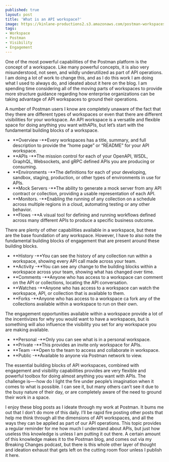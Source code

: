 ```yaml
---
published: true
layout: post
title: 'What is an API workspace?'
image: https://kinlane-productions2.s3.amazonaws.com/postman-workspaces-building-blocks.png
tags:
- Workspace
- Postman
- Visibility
- Engagement
---
```

One of the most powerful capabilities of the Postman platform is the concept of a workspace. Like many powerful concepts, it is also very misunderstood, not seen, and wildly underutilized as part of API operations. I am doing a lot of work to change this, and as I do this work I am doing what I used to always do, and ideated about it here on the blog. I am spending time considering all of the moving parts of workspaces to provide more structure guidance regarding how enterprise organizations can be taking advantage of API workspaces to ground their operations. 

A number of Postman users I know are completely unaware of the fact that they there are different types of workspaces or even that there are different visibilities for your workspace. An API workspace is a versatile and flexible space for doing anything you want withAPIs, but let’s start with the fundamental building blocks of a workspace.

- **Overview -**Every workspaces has a title, summary, and full description to provide the “home page” or “README” for your API workspace.
- **APIs -**The mission control for each of your OpenAPI, WSDL, GraphQL, Websockets, and gRPC defined APIs you are producing or consuming.
- **Environments -**The definitions for each of your developing, sandbox, staging, production, or other types of environments in use for APIs.
- **Mock Servers -**The ability to generate a mock server from any API contract or collection, providing a usable representation of each API.
- **Monitors. -**Enabling the running of any collection on a schedule across multiple regions in a cloud, automating testing or any other behavior.
- **Flows -**A visual tool for defining and running workflows defined across many different APIs to produce a specific business outcome.

There are plenty of other capabilities available in a workspace, but these are the base foundation of any workspace. However, I have to also note the fundamental building blocks of engagement that are present around these building blocks.

- **History -**You can see the history of any collection run within a workspace, showing every API call made across your team.
- **Activity -**You can see any change to the building blocks within a workspace across your team, showing what has changed over time.
- **Comments -**Anyone who has access to a workspace can comment on the API or collections, locating the API conversation.
- **Watches -**Anyone who has access to a workspace can watch the workspace, API, or collection that is available to them.
- **Forks -**Anyone who has access to a workspace ca fork any of the collections available within a workspace to run on their own.

The engagement opportunities available within a workspace provide a lot of the incentivizes for why you would want to have a workspaces, but is something will also influence the visibility you set for any workspace you are making available.

- **Personal -**Only you can see what is in a personal workspace.
- **Private -**This provides an invite only workspace for APIs.
- **Team -**Open to the team to access and collaborate in workspace.
- **Public -**Available to anyone via Postman network to view.

The essential building blocks of API workspaces, combined with engagement and visibility capabilities provides are very flexible and powerful toolbox for doing almost anything you want with APIs. The challenge is—-how do I light the fire under people’s imagination when it comes to what is possible. I can see it, but many others can’t see it due to the busy nature of their day, or are completely aware of the need to ground their work in a space.

I enjoy these blog posts as I ideate through my work at Postman. It bums me out that I don’t do more of this daily. I’ll be rapid fire posting other posts that help me think through all the dimensions of API workspaces, and all the ways they can be applied as part of our API operations. This topic provides a regular reminder for me how much I understand about APIs, but just how useless this knowledge is unless I am putting it out there. A certain amount of this knowledge makes it to the Postman blog, and comes out via my Breaking Changes podcast, but there is this whole other layer of thought and ideation exhaust that gets left on the cutting room floor unless I publish it here.
